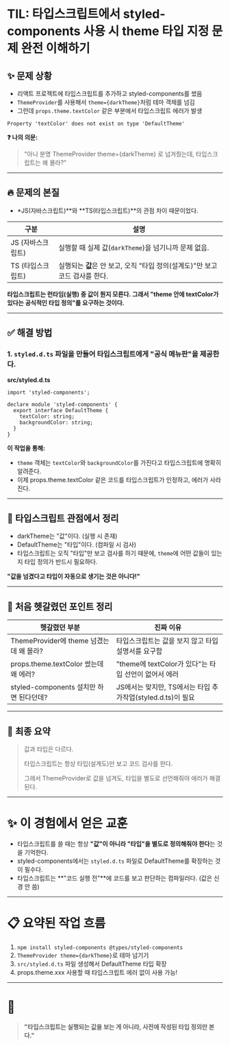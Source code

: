 TIL: 타입스크립트에서 styled-components 사용 시 theme 타입 지정 문제 완전 이해하기
===

## ✨ 문제 상황

- 리액트 프로젝트에 타입스크립트를 추가하고 styled-components를 썼음
- `ThemeProvider`를 사용해서 `theme={darkTheme}`처럼 테마 객체를 넘김
- 그런데 `props.theme.textColor` 같은 부분에서 타입스크립트 에러가 발생

```
Property 'textColor' does not exist on type 'DefaultTheme'
```

**❓ 나의 의문:**

> "아니 분명 ThemeProvider theme={darkTheme} 로 넘겨줬는데, 타입스크립트는 왜 몰라?"
> 

---

## 🔥 문제의 본질

- *JS(자바스크립트)**와 **TS(타입스크립트)**의 관점 차이 때문이었다.

| 구분 | 설명 |
| --- | --- |
| JS (자바스크립트) | 실행할 때 실제 값(`darkTheme`)을 넘기니까 문제 없음. |
| TS (타입스크립트) | 실행되는 **값**은 안 보고, 오직 "타입 정의(설계도)"만 보고 코드 검사를 한다. |

**타입스크립트는 런타임(실행) 중 값이 뭔지 모른다.
그래서 "theme 안에 textColor가 있다는 공식적인 타입 정의"를 요구하는 것이다.**

---

## ✅ 해결 방법

### 1. `styled.d.ts` 파일을 만들어 타입스크립트에게 "공식 메뉴판"을 제공한다.

**src/styled.d.ts**

```tsx
import 'styled-components';

declare module 'styled-components' {
  export interface DefaultTheme {
    textColor: string;
    backgroundColor: string;
  }
}
```

**이 작업을 통해:**

- `theme` 객체는 `textColor`와 `backgroundColor`를 가진다고 타입스크립트에 명확히 알려준다.
- 이제 props.theme.textColor 같은 코드를 타입스크립트가 인정하고, 에러가 사라진다.

---

## 📜 타입스크립트 관점에서 정리

- darkTheme는 "값"이다. (실행 시 존재)
- DefaultTheme는 "타입"이다. (컴파일 시 검사)
- 타입스크립트는 오직 "타입"만 보고 검사를 하기 때문에,
`theme`에 어떤 값들이 있는지 타입 정의가 반드시 필요하다.

**"값을 넘겼다고 타입이 자동으로 생기는 것은 아니다!"**

---

## 🧠 처음 헷갈렸던 포인트 정리

| 헷갈렸던 부분 | 진짜 이유 |
| --- | --- |
| ThemeProvider에 theme 넘겼는데 왜 몰라? | 타입스크립트는 값을 보지 않고 타입 설명서를 요구함 |
| props.theme.textColor 썼는데 왜 에러? | "theme에 textColor가 있다"는 타입 선언이 없어서 에러 |
| styled-components 설치만 하면 된다던데? | JS에서는 맞지만, TS에서는 타입 추가작업(styled.d.ts)이 필요 |

---

## 🚀 최종 요약

> 값과 타입은 다르다.
> 
> 
> 타입스크립트는 항상 타입(설계도)만 보고 코드 검사를 한다.
> 
> 그래서 ThemeProvider로 값을 넘겨도, 타입을 별도로 선언해줘야 에러가 해결된다.
> 

---

# ✨ 이 경험에서 얻은 교훈

- 타입스크립트를 쓸 때는 항상 **"값"이 아니라 "타입"을 별도로 정의해줘야 한다**는 것을 기억한다.
- styled-components에서는 `styled.d.ts` 파일로 DefaultTheme를 확장하는 것이 필수다.
- 타입스크립트는 **"코드 실행 전"**에 코드를 보고 판단하는 컴파일러다. (값은 신경 안 씀)

---

# 📋 요약된 작업 흐름

1. `npm install styled-components @types/styled-components`
2. `ThemeProvider theme={darkTheme}`로 테마 넘기기
3. `src/styled.d.ts` 파일 생성해서 DefaultTheme 타입 확장
4. props.theme.xxx 사용할 때 타입스크립트 에러 없이 사용 가능!

---

# 🏁

> **"타입스크립트는 실행되는 값을 보는 게 아니라, 사전에 작성된 타입 정의만 본다."**
>